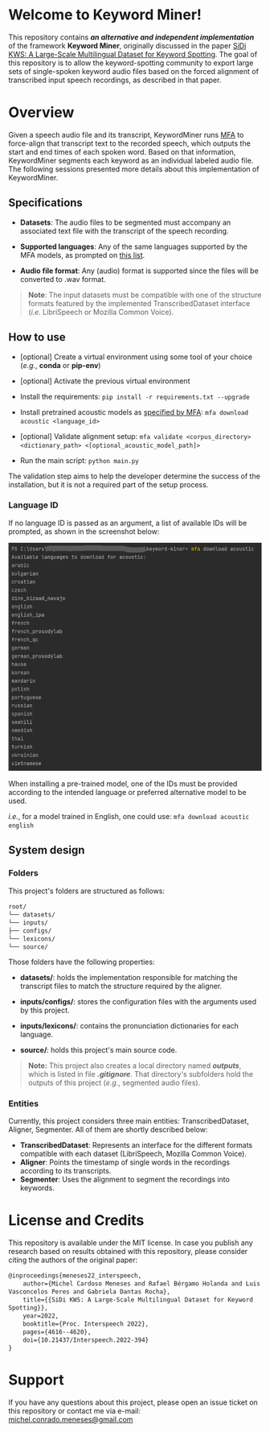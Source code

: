 # Welcome to Keyword Miner!

This repository contains ***an alternative and independent implementation*** of the framework **Keyword Miner**, originally discussed in the paper [SiDi KWS: A Large-Scale Multilingual Dataset for Keyword Spotting](https://www.isca-speech.org/archive/interspeech_2022/meneses22_interspeech.html). The goal of this repository is to allow the keyword-spotting community to export large sets of single-spoken keyword audio files based on the forced alignment of transcribed input speech recordings, as described in that paper.

# Overview

Given a speech audio file and its transcript, KeywordMiner runs [MFA](https://github.com/MontrealCorpusTools/Montreal-Forced-Aligner) to force-align that transcript text to the recorded speech, which outputs the start and end times of each spoken word. Based on that information, KeywordMiner segments each keyword as an individual labeled audio file. The following sessions presented more details about this implementation of KeywordMiner.

## Specifications

-  **Datasets**: The audio files to be segmented must accompany an associated text file with the transcript of the speech recording.

-  **Supported languages**: Any of the same languages supported by the MFA models, as prompted on [this list](#language-id).

-  **Audio file format**: Any (audio) format is supported since the files will be converted to .wav format.

>  **Note**: The input datasets must be compatible with one of the structure formats featured by the implemented TranscribedDataset interface (*i.e.* LibriSpeech or Mozilla Common Voice).

## How to use

- [optional] Create a virtual environment using some tool of your choice (*e.g.*, **conda** or **pip-env**)

- [optional] Activate the previous virtual environment

- Install the requirements: `pip install -r requirements.txt --upgrade`

- Install pretrained acoustic models as [specified by MFA](https://montreal-forced-aligner.readthedocs.io/en/latest/pretrained_models.html#pretrained-models): `mfa download acoustic <language_id>`

- [optional] Validate alignment setup: `mfa validate <corpus_directory> <dictionary_path> <[optional_acoustic_model_path]>`

- Run the main script: `python main.py`

The validation step aims to help the developer determine the success of the installation, but it is not a required part of the setup process.

### Language ID
If no language ID is passed as an argument, a list of available IDs will be prompted, as shown in the screenshot below:

![](available-languages.png)

When installing a pre-trained model, one of the IDs must be provided according to the intended language or preferred alternative model to be used.

*i.e.*, for a model trained in English, one could use: `mfa download acoustic english`

## System design
### Folders
This project's folders are structured as follows:

```
root/
└── datasets/
└── inputs/
├── configs/
└── lexicons/
└── source/
```

Those folders have the following properties:
-  **datasets/**: holds the implementation responsible for matching the transcript files to match the structure required by the aligner.

-  **inputs/configs/**: stores the configuration files with the arguments used by this project.

-  **inputs/lexicons/**: contains the pronunciation dictionaries for each language.

-  **source/**: holds this project's main source code.

>  **Note:** This project also creates a local directory named ***outputs***, which is listed in file ***.gitignore***. That directory's subfolders hold the outputs of this project (*e.g.*, segmented audio files).

### Entities
Currently, this project considers three main entities: TranscribedDataset, Aligner, Segmenter. All of them are shortly described below:

-  **TranscribedDataset**: Represents an interface for the different formats compatible with each dataset (LibriSpeech, Mozilla Common Voice).
-  **Aligner**: Points the timestamp of single words in the recordings according to its transcripts.
-  **Segmenter**: Uses the alignment to segment the recordings into keywords.

# License and Credits

This repository is available under the MIT license. In case you publish any research based on results obtained with this repository, please consider citing the authors of the original paper:

```
@inproceedings{meneses22_interspeech,
    author={Michel Cardoso Meneses and Rafael Bérgamo Holanda and Luis Vasconcelos Peres and Gabriela Dantas Rocha},
    title={{SiDi KWS: A Large-Scale Multilingual Dataset for Keyword Spotting}},
    year=2022,
    booktitle={Proc. Interspeech 2022},
    pages={4616--4620},
    doi={10.21437/Interspeech.2022-394}    
}
```

# Support

If you have any questions about this project, please open an issue ticket on this repository or contact me via e-mail: michel.conrado.meneses@gmail.com